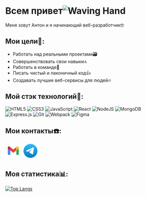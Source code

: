 # Всем привет<img src="https://raw.githubusercontent.com/Tarikul-Islam-Anik/Animated-Fluent-Emojis/master/Emojis/Hand%20gestures/Waving%20Hand.png" alt="Waving Hand" width="40" height="40" />

Меня зовут Антон и я начинающий веб-разработчик🤓

## Мои цели🎯:
- Работать над реальными проектами🗃️
- Совершенствовать свои навыки🔝
- Работать в команде🤝
- Писать чистый и лаконичный код👍
- Создавать лучшие веб-сервисы для людей🔥

## Мой стэк технологий🧰:

![HTML5](https://img.shields.io/badge/html5-%23E34F26.svg?style=for-the-badge&logo=html5&logoColor=white)
![CSS3](https://img.shields.io/badge/css3-%231572B6.svg?style=for-the-badge&logo=css3&logoColor=white)
![JavaScript](https://img.shields.io/badge/javascript-%23323330.svg?style=for-the-badge&logo=javascript&logoColor=%23F7DF1E)
![React](https://img.shields.io/badge/react-%2320232a.svg?style=for-the-badge&logo=react&logoColor=%2361DAFB)
![NodeJS](https://img.shields.io/badge/node.js-6DA55F?style=for-the-badge&logo=node.js&logoColor=white)
![MongoDB](https://img.shields.io/badge/MongoDB-%234ea94b.svg?style=for-the-badge&logo=mongodb&logoColor=white)
![Express.js](https://img.shields.io/badge/express.js-%23404d59.svg?style=for-the-badge&logo=express&logoColor=%2361DAFB)
![Git](https://img.shields.io/badge/git-%23F05033.svg?style=for-the-badge&logo=git&logoColor=white)
![Webpack](https://img.shields.io/badge/webpack-%238DD6F9.svg?style=for-the-badge&logo=webpack&logoColor=black)
![Figma](https://img.shields.io/badge/figma-%23F24E1E.svg?style=for-the-badge&logo=figma&logoColor=white)

## Мои контакты☎️:

[![Gmail](./images/gmail-logo.svg)](mailto:000tony00053@gmail.com)
[![Telegram](./images/telegram-logo.svg)](https://t.me/AntonChernikov2407)

## Моя статистика📊:

[![Top Langs](https://github-readme-stats.vercel.app/api/top-langs/?username=antonchernikov2407&layout=compact&theme=dark)](https://github.com/anuraghazra/github-readme-stats)
